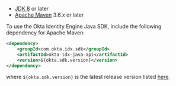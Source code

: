 * [JDK 8](https://www.oracle.com/java/technologies/javase/javase-jdk8-downloads.html) or later
* [Apache Maven](https://maven.apache.org/download.cgi) 3.6.x or later

To use the Okta Identity Engine Java SDK, include the following dependency for Apache Maven:

``` xml
<dependency>
    <groupId>com.okta.idx.sdk</groupId>
    <artifactId>okta-idx-java-api</artifactId>
    <version>${okta.sdk.version}</version>
</dependency>
```

where `${okta.sdk.version}` is the latest release version listed [here](https://github.com/okta/okta-idx-java#release-status).
